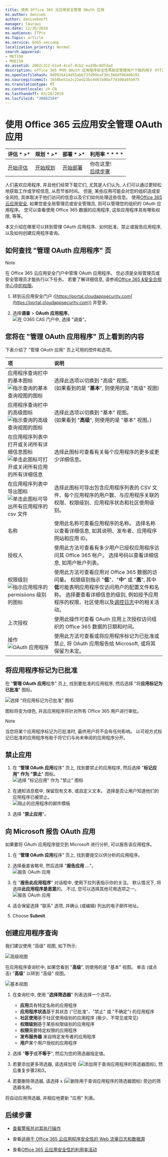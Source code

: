 ```yaml
---
title: 使用 Office 365 云应用安全管理 OAuth 应用
ms.author: deniseb
author: denisebmsft
manager: laurawi
ms.date: 12/26/2018
ms.audience: ITPro
ms.topic: article
ms.service: O365-seccomp
localization_priority: Normal
search.appverid:
- MET150
- MOE150
ms.assetid: 2062c312-b1e4-4ce7-8cb2-ea39bc0dfdad
description: office 365 中的 OAuth 应用程序安全性帮助您管理用户下载的用于 Office 365 数据的应用程序
ms.openlocfilehash: 0d9916414d55abb73fd99eaf30c3b6df0648b191
ms.sourcegitcommit: 1658be51e2c21ed23bc4467a98af74300a45b975
ms.translationtype: MT
ms.contentlocale: zh-CN
ms.lasthandoff: 03/26/2019
ms.locfileid: "30862584"
---
```

# <a name="manage-oauth-apps-using-office-365-cloud-app-security"></a>使用 Office 365 云应用安全管理 OAuth 应用

|评估 * *\>**|规划 * *\>**|部署 * *\>**|利用率 * * * *|
|:-----|:-----|:-----|:-----|
|[开始评估](office-365-cas-overview.md) <br/> |[开始规划](get-ready-for-office-365-cas.md) <br/> |[开始部署](turn-on-office-365-cas.md) <br/> |你在这里!  <br/> [后续步骤](#next-steps)<br/> |
   
人们喜欢应用程序, 并且他们经常下载它们, 尤其是人们认为, 人们可以通过更轻松地获取工作或学校信息, 从而节省时间。 但是, 某些应用可能会对您的组织造成安全风险, 具体取决于他们访问的信息以及它们如何处理这些信息。 使用[Office 365 云应用安全](office-365-cas-overview.md), 如果您是全局管理员或安全管理员, 则可以管理您的组织的 OAuth 应用程序。 您可以查看使用 Office 365 数据的应用程序, 这些应用程序具有哪些权限, 等等。 
  
本文介绍在哪里可以转到管理 OAuth 应用程序、如何批准、禁止或报告应用程序, 以及如何创建应用程序查询。
  
## <a name="how-to-find-the-manage-oauth-apps-page"></a>如何查找 "管理 OAuth 应用程序" 页

> [!NOTE]
> 在 Office 365 云应用安全门户中管理 OAuth 应用程序。 您必须是全局管理员或安全管理员才能执行以下任务。 若要了解详细信息, 请参阅[Office 365 &amp;安全合规中心中的权限](permissions-in-the-security-and-compliance-center.md)。 
  
1. 转到云应用安全门户 ([https://portal.cloudappsecurity.com](https://portal.cloudappsecurity.com)) 并登录。
  
2. 选择**调查** \> **OAuth 应用程序**。<br/>![在 O365 CAS 门户中, 选择 "调查"。](media/OCAS-OAuthApps.png)<br/>
  
## <a name="what-youll-see-on-the-manage-oauth-apps-page"></a>您将在 "管理 OAuth 应用程序" 页上看到的内容

下表介绍了 "管理 OAuth 应用" 页上可用的控件和选项。
  
|**项**|**说明**|
|:-----|:-----|
|应用程序查询栏中的基本图标  <br/> ![指示查询的基本查询视图的图标](media/a459bc51-e86b-43d5-a0ee-661b9fb4afc9.png)|选择此选项以切换到 "高级" 视图。  <br/> (如果看到的是 "**基本**", 则使用的是 "高级" 视图)  <br/> |
|应用程序查询栏中的高级图标  <br/> ![指示查询的高级查询视图的图标](media/9958d832-2c81-45ed-a642-d926310ba6b6.png)|选择此选项以切换到 "基本" 视图。  <br/> (如果看到 "**高级**", 则使用的是 "基本" 视图。)  <br/> |
|在应用程序列表中打开或关闭所有详细信息图标  <br/> ![单击此图标可打开或关闭所有应用的所有详细信息](media/018fa996-10e8-48ff-986e-55f2b69a5753.png)|选择此图标可查看有关每个应用程序的更多或更少详细信息。  <br/> |
|在应用程序列表中导出图标  <br/> ![单击此图标可导出所有应用程序的 csv 文件](media/98446851-fd96-4d09-9bb0-831db33090c1.png)|选择此图标可导出包含应用程序列表的 CSV 文件、每个应用程序的用户数、与应用程序关联的权限、权限级别、应用程序状态和社区使用级别。  <br/> |
|名称  <br/> |使用此名称可查看应用程序的名称。 选择名称以查看详细信息, 如其说明、发布者、应用程序网站和应用 ID。  <br/> |
|授权人  <br/> |使用此方法可查看有多少用户已授权应用程序访问其 Office 365 帐户。 选择号码以查看详细信息, 如用户帐户列表。  <br/> |
|权限级别  <br/> ![指示应用程序的 permisiions 级别的图标](media/aaebdd29-35b6-4c62-aef1-7c7817bd803d.png)|使用此方法可查看应用对 Office 365 数据的访问量。 权限级别指示 "**低**"、"**中**" 或 "**高**", 其中**低**可能表明应用程序仅访问用户的配置文件和名称。 选择要查看详细信息的级别, 例如授予应用程序的权限、社区使用以及[调控日志](suspend-or-restore-an-account-in-ocas.md)中的相关活动。  <br/> |
|上次授权 <br/> |使用此操作可查看 OAuth 应用上次授权访问组织的 Office 365 数据的日期和时间。 <br/>  |
|操作<br/>![OAuth 应用程序](media/OCAS-OAuthAppApproveBanReport.png)<br/> |使用此方法可查看或将应用程序标记为已批准或禁止, 将 OAuth 应用报告给 Microsoft, 或将其保留为未定。  <br/> |
   
## <a name="mark-an-app-as-approved"></a>将应用程序标记为已批准

在 "**管理 OAuth 应用**程序" 页上, 找到要批准的应用程序, 然后选择 "将**应用标记为已批准**" 图标。 
  
![选择 "将应用标记为已批准" 图标](media/OCAS-MarkOAuthApproved.png)
  
图标将变为绿色, 并且应用程序将针对所有 Office 365 用户进行审批。
  
> [!NOTE]
> 当您将某个应用程序标记为已批准时, 最终用户将不会有任何影响。 以可视方式标记已批准的应用程序有助于将它们与尚未审阅的应用程序分开。 
  
## <a name="ban-an-app"></a>禁止应用

1. 在 "**管理 OAuth 应用**程序" 页上, 找到要禁止的应用程序, 然后选择 "**标记应用" 作为 "禁止**" 图标。<br/>![选择 "标记应用" 作为 "禁止" 图标](media/OCAS-MarkOAuthBanned.png)
  
2. 在通知消息框中, 保留现有文本, 或自定义文本。 选择是否让用户知道他们的应用程序已被禁止。 <br/>![阻止的应用程序的邮件模板](media/6d132700-5f7f-472c-bfb5-a44549e69c16.jpg)<br/>
  
3. 选择 "**禁止应用**"。

## <a name="report-an-oauth-app-to-microsoft"></a>向 Microsoft 报告 OAuth 应用

如果要将 OAuth 应用程序提交到 Microsoft 进行分析, 可以报告该应用程序。

1. 在 "**管理 OAuth 应用**程序" 页上, 找到要提交以供分析的应用程序。

2. 选择垂直省略号, 然后选择 "**报告应用 ...**"。<br/>![报告 OAuth 应用](media/OCAS-MarkOAuthReported.png)<br/>

3. 在 "**报告此应用程序**" 对话框中, 使用下拉列表指示你的关注。 默认情况下, 将选择**此应用程序是恶意**的。 不过, 您可以选择其他可用选项之一。 <br/>![报告 OAuth 应用](media/OCAS-ReportOAuthApp.png)<br/>

4. 适合保留选择 "联系" 选项, 并确认 (或编辑) 列出的电子邮件地址。

5. Choose **Submit**. 
    
## <a name="create-an-app-query"></a>创建应用程序查询

我们建议使用 "高级" 视图, 如下所示: 

![高级视图](media/OCAS-OAuthAppsAdvQueryView.png)

在应用程序查询栏中, 如果您看到 "**高级**", 则使用的是 "基本" 视图。 单击 (或点击) "**高级**" 以转到 "高级" 视图。 

![基本视图](media/OCAS-OAuthAppsBasicQueryView.png)
    
1. 在查询栏中, 使用 "**选择筛选器**" 列表选择一个选项。 
    - **应用**具有特定名称的应用程序
    - **应用程序状态**基于其状态 ("已批准"、"禁止" 或 "不确定") 的应用程序
    - **社区使用**基于社区使用级别的应用程序 (极少、不常见或常见)
    - **权限级别**基于某些权限级别的应用程序 
    - **权限**需要特定权限的应用程序
    - **发布服务器** 来自特定发布者的应用程序
    - **用户**某个用户授权的应用程序
   
2. 选择 "**等于**或**不等于**", 然后为您的筛选器指定值。
    
3. 若要添加更多筛选器, 请选择加号 (![添加用于查询应用程序的筛选器图标](media/771b2958-67cd-4e14-9302-283ef238cae5.jpg)), 然后重复步骤2和3。
    
4. 若要删除筛选器, 请选择 x (![删除用于查询应用程序的筛选器图标](media/5339277f-555d-4749-8dcc-d2574250556e.jpg)) 旁边的筛选器名称。
    
将自动应用筛选器, 并相应地更新 "应用" 列表。
  
## <a name="next-steps"></a>后续步骤

- [查看警报并对其执行操作](review-office-365-cas-alerts.md)
    
- 查看[适用于 Office 365 云应用程序安全性的 Web 流量日志和数据源](web-traffic-logs-and-data-sources-for-ocas.md)
    
- 查看[Office 365 云应用安全性的利用率活动](utilization-activities-for-ocas.md)
    

